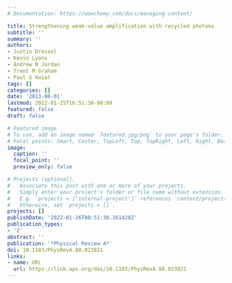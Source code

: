 ```yaml
---
# Documentation: https://wowchemy.com/docs/managing-content/

title: Strengthening weak-value amplification with recycled photons
subtitle: ''
summary: ''
authors:
- Justin Dressel
- Kevin Lyons
- Andrew N Jordan
- Trent M Graham
- Paul G Kwiat
tags: []
categories: []
date: '2013-08-01'
lastmod: 2022-01-25T16:51:38-08:00
featured: false
draft: false

# Featured image
# To use, add an image named `featured.jpg/png` to your page's folder.
# Focal points: Smart, Center, TopLeft, Top, TopRight, Left, Right, BottomLeft, Bottom, BottomRight.
image:
  caption: ''
  focal_point: ''
  preview_only: false

# Projects (optional).
#   Associate this post with one or more of your projects.
#   Simply enter your project's folder or file name without extension.
#   E.g. `projects = ["internal-project"]` references `content/project/deep-learning/index.md`.
#   Otherwise, set `projects = []`.
projects: []
publishDate: '2022-01-26T00:51:38.161428Z'
publication_types:
- '2'
abstract: ''
publication: '*Physical Review A*'
doi: 10.1103/PhysRevA.88.023821
links:
- name: URL
  url: https://link.aps.org/doi/10.1103/PhysRevA.88.023821
---
```

